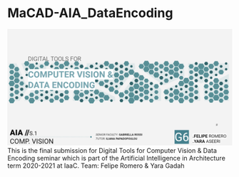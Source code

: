 # MaCAD-AIA_DataEncoding

<img src="./Projet_image.png">
 This is the final submission for Digital Tools for Computer Vision & Data Encoding seminar which is part of the Artificial Intelligence in Architecture term 2020-2021 at IaaC. Team: Felipe Romero & Yara Gadah
